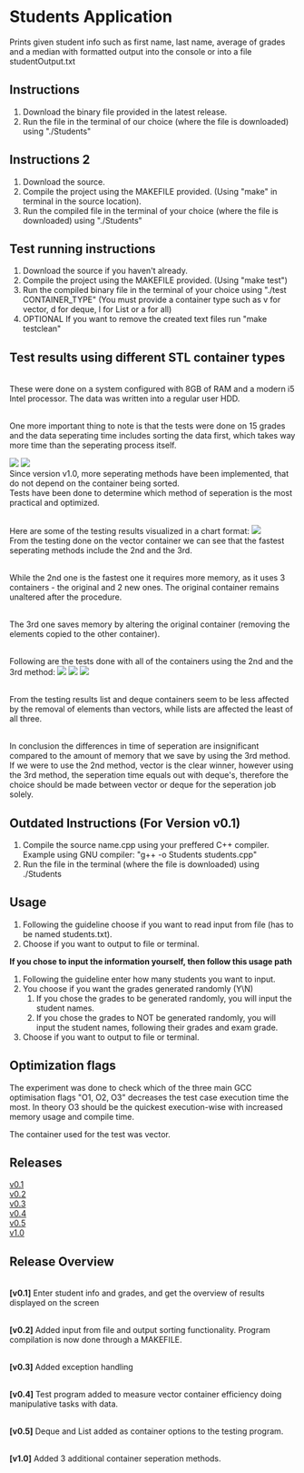 # Students Application 
Prints given student info such as first name, last name, average of grades and a median with formatted output into the console or into a file studentOutput.txt

## Instructions

1. Download the binary file provided in the latest release.
2. Run the file in the terminal of our choice  (where the file is downloaded) using "./Students"

## Instructions 2

1. Download the source.
2. Compile the project using the MAKEFILE provided. (Using "make" in terminal in the source location).
3. Run the compiled file in the terminal of your choice (where the file is downloaded) using "./Students"

## Test running instructions

1. Download the source if you haven't already.
2. Compile the project using the MAKEFILE provided. (Using "make test")
3. Run the compiled binary file in the terminal of your choice using "./test CONTAINER_TYPE" (You must provide a container type such as v for vector, d for deque, l for List or a for all)
4. OPTIONAL If you want to remove the created text files run "make testclean"

## Test results using different STL container types
<br />These were done on a system configured with 8GB of RAM and a modern i5 Intel processor. The data was written into a regular user HDD.

<br />One more important thing to note is that the tests were done on 15 grades and the data seperating time includes sorting the data first, which takes way more time than the seperating process itself.

![](https://i.imgur.com/eF1GYM6.png)
![](https://i.imgur.com/t3gXbmE.png)
<br />Since version v1.0, more seperating methods have been implemented, that do not depend on the container being sorted.
<br />Tests have been done to determine which method of seperation is the most practical and optimized.

<br />Here are some of the testing results visualized in a chart format:
![](https://i.imgur.com/Zx5fQJI.png)
<br />From the testing done on the vector container we can see that the fastest seperating methods include the 2nd and the 3rd.

<br />While the 2nd one is the fastest one it requires more memory, as it uses 3 containers - the original and 2 new ones. The original container remains unaltered after the procedure.

<br />The 3rd one saves memory by altering the original container (removing the elements copied to the other container).

<br />Following are the tests done with all of the containers using the 2nd and the 3rd method:
![](https://i.imgur.com/sY2JRvV.png)
![](https://i.imgur.com/cB5JC5w.png)
![](https://i.imgur.com/v34FGhs.png)

<br />From the testing results list and deque containers seem to be less affected by the removal of elements than vectors, while lists are affected the least of all three.

<br />In conclusion the differences in time of seperation are insignificant compared to the amount of memory that we save by using the 3rd method. If we were to use the 2nd method, vector is the clear winner, however using the 3rd method, the seperation time equals out with deque's, therefore the choice should be made between vector or deque for the seperation job solely.

## Outdated Instructions (For Version v0.1)

1. Compile the source name.cpp using your preffered C++ compiler. Example using GNU compiler: "g++ -o Students students.cpp"
2. Run the file in the terminal (where the file is downloaded) using ./Students
  
## Usage
1. Following the guideline choose if you want to read input from file (has to be named students.txt).
2. Choose if you want to output to file or terminal.

<b>If you chose to input the information yourself, then follow this usage path</b>
1. Following the guideline enter how many students you want to input.
2. You choose if you want the grades generated randomly (Y\N)
    1. If you chose the grades to be generated randomly, you will input the student names.
    2. If you chose the grades to NOT be generated randomly, you will input the student names, following their grades and exam grade.
3. Choose if you want to output to file or terminal.

## Optimization flags
The experiment was done to check which of the three main GCC optimisation flags "O1, O2, O3" decreases the test case execution time the most. In theory O3 should be the quickest execution-wise with increased memory usage and compile time.

The container used for the test was vector.



## Releases
 [v0.1](https://github.com/NeonRice/students/releases/tag/v0.1) 
 <br />[v0.2](https://github.com/NeonRice/students/releases/tag/v0.2)
 <br />[v0.3](https://github.com/NeonRice/students/releases/tag/v0.3)
 <br />[v0.4](https://github.com/NeonRice/students/releases/tag/v0.4)
 <br />[v0.5](https://github.com/NeonRice/students/releases/tag/v0.5)
 <br />[v1.0](https://github.com/NeonRice/students/releases/tag/v1.0)

 ## Release Overview
 <br />**[v0.1]** Enter student info and grades, and get the overview of results displayed on the screen
 
 <br />**[v0.2]** Added input from file and output sorting functionality. Program compilation is now done through a MAKEFILE.
 
 <br />**[v0.3]** Added exception handling
 
 <br />**[v0.4]** Test program added to measure vector container efficiency doing manipulative tasks with data.
 
 <br />**[v0.5]** Deque and List added as container options to the testing program.
 
 <br />**[v1.0]** Added 3 additional container seperation methods.

  
